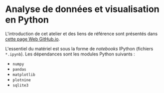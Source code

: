 # Analyse de données et visualisation en Python

L'introduction de cet atelier et des liens de référence sont présentés dans
[cette page Web GitHub.io](https://calculquebec.github.io/analyse-donnees-python/).

L'essentiel du matériel est sous la forme de *notebooks* IPython (fichiers `*.ipynb`).
Les dépendances sont les modules Python suivants :
* `numpy`
* `pandas`
* `matplotlib`
* `plotnine`
* `sqlite3`
